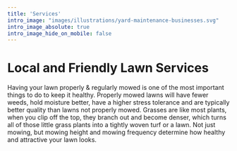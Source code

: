```yaml
---
title: 'Services'
intro_image: "images/illustrations/yard-maintenance-businesses.svg"
intro_image_absolute: true
intro_image_hide_on_mobile: false
---
```


# Local and Friendly Lawn Services

Having your lawn properly & regularly mowed is one of the most important things to do to keep it healthy. Properly mowed lawns will have fewer weeds, hold moisture better, have a higher stress tolerance and are typically better quality than lawns not properly mowed. Grasses are like most plants, when you clip off the top, they branch out and become denser, which turns all of those little grass plants into a tightly woven turf or a lawn. Not just mowing, but mowing height and mowing frequency determine how healthy and attractive your lawn looks.
